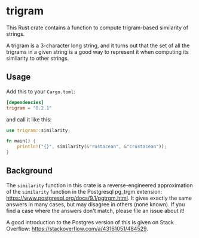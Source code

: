 # trigram

This Rust crate contains a function to compute trigram-based similarity of strings.

A trigram is a 3-character long string, and it turns out that the set of all
the trigrams in a given string is a good way to represent it when computing its
similarity to other strings.

## Usage

Add this to your `Cargo.toml`:

```toml
[dependencies]
trigram = "0.2.1"
```

and call it like this:

```rust
use trigram::similarity;

fn main() {
	println!("{}", similarity(&"rustacean", &"crustacean"));
}
```

## Background
The `similarity` function in this crate is a reverse-engineered approximation
of the `similarity` function in the Postgresql pg\_trgm extension:
https://www.postgresql.org/docs/9.1/pgtrgm.html. It gives exactly the same
answers in many cases, but may disagree in others (none known). If you find a
case where the answers don't match, please file an issue about it!

A good introduction to the Postgres version of this is given on Stack Overflow:
https://stackoverflow.com/a/43161051/484529.
